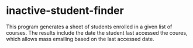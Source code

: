 # inactive-student-finder

This program generates a sheet of students enrolled in a given list of courses. The results include the date the student last accessed the coures, which allows mass emailing based on the last accessed date. 